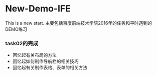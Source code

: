 # New-Demo-IFE
This is a new start. 主要包括百度前端技术学院2016年的任务和平时遇到的DEMO练习

### task02的完成
- 回忆起有关布局的方法
- 回忆起如何制作导航栏的相关技巧
- 回忆起有关制作表格、表单的相关方法
